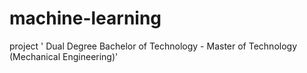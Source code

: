 # machine-learning
project 
' Dual Degree Bachelor of Technology - Master of Technology (Mechanical Engineering)'
